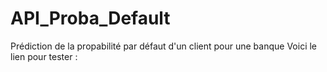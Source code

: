 # API_Proba_Default
Prédiction de la propabilité par défaut d'un client pour une banque
 Voici le lien pour tester : 